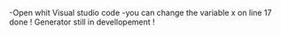 -Open whit Visual studio code
-you can change the variable x on line 17
done ! 
Generator still in devellopement !
